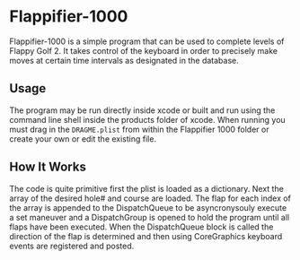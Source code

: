 # Flappifier-1000
Flappifier-1000 is a simple program that can be used to complete levels of Flappy Golf 2. It takes control of the keyboard in order to precisely make moves at certain time intervals as designated in the database.
## Usage
The program may be run directly inside xcode or built and run using the command line shell inside the products folder of xcode. When running you must drag in the `DRAGME.plist` from within the Flappifier 1000 folder or create your own or edit the existing file.
## How It Works
The code is quite primitive first the plist is loaded as a dictionary. Next the array of the desired hole# and course are loaded. The flap for each index of the array is appended to the DispatchQueue to be asyncronysouly execute a set maneuver and a DispatchGroup is opened to hold the program until all flaps have been executed. When the DispatchQueue block is called the direction of the flap is determined and then using CoreGraphics keyboard events are registered and posted.

